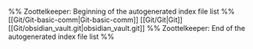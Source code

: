 %% Zoottelkeeper: Beginning of the autogenerated index file list  %%
 [[Git/Git-basic-comm|Git-basic-comm]]
 [[Git/Git|Git]]
 [[Git/obsidian_vault.git|obsidian_vault.git]]
%% Zoottelkeeper: End of the autogenerated index file list  %%
